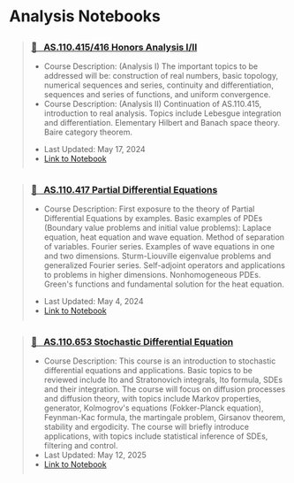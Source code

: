 # Analysis Notebooks

<blockquote class="callout callout_default" theme="📘">
  <h3 style="margin-top: 0.75cm;"> <a href="../../attachments/math_415_416_honors_analysis.pdf"> 📘 &nbsp AS.110.415/416 Honors Analysis I/II</a></h3>
  <ul style="margin: 10px 0; padding-bottom: 0.25cm;">
    <li>Course Description: (Analysis I) The important topics to be addressed will be: construction of real numbers, basic topology, numerical sequences and series, continuity and differentiation, sequences and series of functions, and uniform convergence.</li>
    <li>Course Description: (Analysis II) Continuation of AS.110.415, introduction to real analysis. Topics include Lebesgue integration and differentiation. Elementary Hilbert and Banach space theory. Baire category theorem. </li> <p>
    <li>Last Updated: May 17, 2024</li>
    <li><a href="../../attachments/math_415_416_honors_analysis.pdf">Link to Notebook</a></li>
  </ul>
</blockquote>


<blockquote class="callout callout_default" theme="📘">
  <h3 style="margin-top: 0.75cm;"> <a href="../../attachments/math_417_pdes.pdf"> 📘 &nbsp AS.110.417 Partial Differential Equations</a></h3>
  <ul style="margin: 10px 0; padding-bottom: 0.25cm;">
    <li>Course Description: First exposure to the theory of Partial Differential Equations by examples. Basic examples of PDEs (Boundary value problems and initial value problems): Laplace equation, heat equation and wave equation. Method of separation of variables. Fourier series. Examples of wave equations in one and two dimensions. Sturm-Liouville eigenvalue problems and generalized Fourier series. Self-adjoint operators and applications to problems in higher dimensions. Nonhomogeneous PDEs. Green's functions and fundamental solution for the heat equation. </li> <p>
    <li>Last Updated: May 4, 2024</li>
    <li><a href="../../attachments/math_417_pdes.pdf">Link to Notebook</a></li>
  </ul>
</blockquote>

<blockquote class="callout callout_default" theme="📘">
  <h3 style="margin-top: 0.75cm;"> <a href="https://james-guo-03.github.io/files/sdes.pdf"> 📘 &nbsp AS.110.653 Stochastic Differential Equation</a></h3>
  <ul style="margin: 10px 0; padding-bottom: 0.25cm;">
    <li>Course Description: This course is an introduction to stochastic differential equations and applications. Basic topics to be reviewed include Ito and Stratonovich integrals, Ito formula, SDEs and their integration. The course will focus on diffusion processes and diffusion theory, with topics include Markov properties, generator, Kolmogrov's equations (Fokker-Planck equation), Feynman-Kac formula, the martingale problem, Girsanov theorem, stability and ergodicity. The course will briefly introduce applications, with topics include statistical inference of SDEs, filtering and control.</li>
    <li>Last Updated: May 12, 2025</li>
    <li><a href="https://james-guo-03.github.io/files/sdes.pdf">Link to Notebook</a></li>
  </ul>
</blockquote>